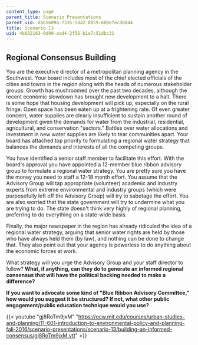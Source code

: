 ```yaml
---
content_type: page
parent_title: Scenario Presentations
parent_uid: da65609a-7335-5da2-8859-600efecd8844
title: Scenario 13
uid: 4b832163-0d99-aad4-2f56-b1e7c51dbc31
---
```


Regional Consensus Building
---------------------------

You are the executive director of a metropolitan planning agency in the Southwest. Your board includes most of the chief elected officials of the cities and towns in the region along with the heads of numerous stakeholder groups. Growth has mushroomed over the past two decades, although the recent economic slowdown has brought new development to a halt. There is some hope that housing development will pick up, especially on the rural fringe. Open space has been eaten up at a frightening rate. Of even greater concern, water supplies are clearly insufficient to sustain another round of development given the demands for water from the industrial, residential, agricultural, and conservation "sectors." Battles over water allocations and investment in new water supplies are likely to tear communities apart. Your board has attached top priority to formulating a regional water strategy that balances the demands and interests of all the competing groups.

You have identified a senior staff member to facilitate this effort. With the board's approval you have appointed a 12-member blue ribbon advisory group to formulate a regional water strategy. You are pretty sure you have the money you need to staff a 12-18 month effort. You assume that the Advisory Group will tap appropriate (volunteer) academic and industry experts from extreme environmental and industry groups (which were purposefully left off the Advisory Group) will try to sabotage the effort. You are also worried that the state government will try to undermine what you are trying to do. The state doesn't think very highly of regional planning, preferring to do everything on a state-wide basis.

Finally, the major newspaper in the region has already ridiculed the idea of a regional water strategy, arguing that senior water rights are held by those who have always held them (by law), and nothing can be done to change that. They also point out that your agency is powerless to do anything about the economic forces at work.

What strategy will you urge the Advisory Group and your staff director to follow? **What, if anything, can they do to generate an informed regional consensus that will have the political backing needed to make a difference?**

**If you want to advocate some kind of "Blue Ribbon Advisory Committee," how would you suggest it be structured? If not, what other public engagement/public education technique would you use?**

{{< youtube "gj8RoTm9jxM" "https://ocw.mit.edu/courses/urban-studies-and-planning/11-601-introduction-to-environmental-policy-and-planning-fall-2016/scenario-presentations/scenario-13/building-an-informed-consensus/gj8RoTm9jxM.vtt" >}}